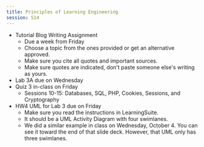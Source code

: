 ```yaml
---
title: Principles of Learning Engineering
session: S14
---
```

* Tutorial Blog Writing Assignment
    * Due a week from Friday
    * Choose a topic from the ones provided or get an alternative approved.
    * Make sure you cite all quotes and important sources.
    * Make sure quotes are indicated, don't paste someone else's writing as yours.
* Lab 3A due on Wednesday
* Quiz 3 in-class on Friday
    * Sessions 10-15: Databases, SQL, PHP, Cookies, Sessions, and Cryptography
* HW4 UML for Lab 3 due on Friday
    * Make sure you read the instructions in LearningSuite.
    * It should be a UML Activity Diagram with four swimlanes.
    * We did a similar example in class on Wednesday, October 4. You can see it toward the end of that slide deck. However, that UML only has three swimlanes.